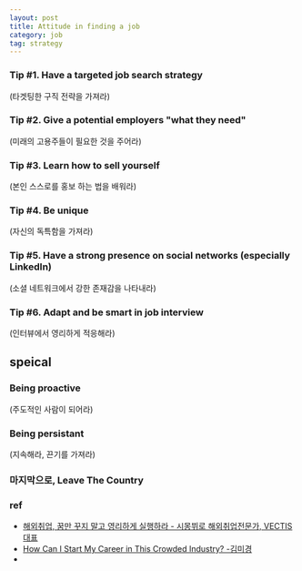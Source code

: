 ```yaml
---
layout: post
title: Attitude in finding a job
category: job
tag: strategy
---
```


### Tip #1. Have a targeted job search strategy
(타겟팅한 구직 전략을 가져라)

### Tip #2. Give a potential employers "what they need"
(미래의 고용주들이 필요한 것을 주어라)

### Tip #3. Learn how to sell yourself
(본인 스스로를 홍보 하는 법을 배워라)

### Tip #4. Be unique
(자신의 독특함을 가져라)

### Tip #5. Have a strong presence on social networks (especially LinkedIn)
(소셜 네트워크에서 강한 존재감을 나타내라)

### Tip #6. Adapt and be smart in job interview
(인터뷰에서 영리하게 적응해라)

## speical
### Being proactive
(주도적인 사람이 되어라)

### Being persistant
(지속해라, 끈기를 가져라)

### 마지막으로, Leave The Country

### ref
- [해외취업, 꿈만 꾸지 말고 영리하게 실행하라 - 시몽뷔로 해외취업전문가, VECTIS 대표](https://www.youtube.com/watch?v=p7p-T9aNbjg&t=648s)
- [How Can I Start My Career in This Crowded Industry? -김미경](https://www.youtube.com/watch?v=jdrOI66Rja4)
- 